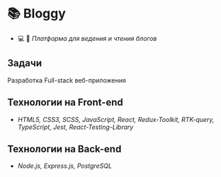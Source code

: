 # 📚 Bloggy 

 - 💻 📙 *Платформа для ведения и чтения блогов*

## Задачи

 Разработка Full-stack веб-приложения

## Технологии на Front-end

 - *HTML5, CSS3, SCSS, JavaScript, React, Redux-Toolkit, RTK-query, TypeScript, Jest, React-Testing-Library*

## Технологии на Back-end

 - *Node.js, Express.js, PostgreSQL*
